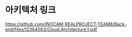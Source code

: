 # 아키텍처 링크
https://github.com/INOCAM-REALPROJECT-TEAM8/Back-end/files/12364583/Cloud.Architecture.1.pdf
